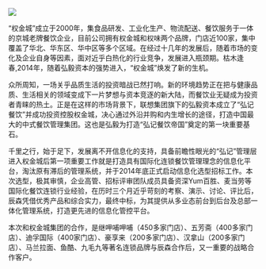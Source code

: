 ![](http://choicesoft.com.cn/UploadFile/2015327175511910.jpg)

“权金城”成立于2000年，集食品研发、工业化生产、物流配送、餐饮服务于一体的京城老牌餐饮企业，目前公司拥有权金城和权味两个品牌，门店近100家，集中覆盖了华北、华东区、华中区等多个区域。在经过十几年的发展后，随着市场的变化及企业自身等因素，面对近乎白热化的行业竞争，发展进入瓶颈期。枯木逢春,2014年，随着弘毅资本的强势进入，“权金城”焕发了新的生机。

众所周知，一场关乎品质生活的投资暗战已然打响。新的环境趋势正在把与健康品质、生活相关的领域变成下一片梦想与资本竞逐的新大陆，而餐饮业无疑成为投资者青睐的热土。正是在这样的市场背景下，联想集团旗下的弘毅资本成立了“弘记餐饮”并成功投资控股权金城，决心通过外沿并购和内生增长的途径，打造中国最大的中式餐饮管理集团。这也是弘毅为打造“弘记餐饮帝国”奠定的第一块重要基石。

千里之行，始于足下，发展离不开信息化的支持，具备前瞻性眼光的“弘记”管理层进入权金城后第一项重要工作就是打造具有国际化连锁餐饮管理理念的信息化平台，淘汰原有滞后的管理系统，并于2014年底正式启动信息化选型招标工作。本次选型，极其审慎，企业高管、招标评审团队成员具备资深Yum百胜、麦当劳等国际化餐饮连锁行业经验，在历时三个月近乎苛刻的考察、演示、讨论、评比后，辰森凭借优秀产品和综合实力，最终中标，为其提供从多业态前台到后台及总部一体化管理系统，打造更先进的信息化管控平台。

本次和权金城集团的合作，是继呷哺呷哺（450多家门店）、五芳斋（400多家门店）、迪孚国际（400家门店）、豪享来（200多家门店）、汉拿山（200多家门店）、马兰拉面、鱼酷、九毛九等著名连锁品牌与辰森合作后，又一重要的战略合作客户。

